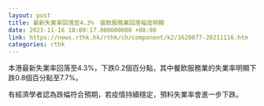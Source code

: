 ```yaml
---
layout: post
title: 最新失業率回落至4.3%　餐飲服務業回落幅度明顯
date: 2021-11-16 18:09:17.000000000 +08:00
link: https://news.rthk.hk/rthk/ch/component/k2/1620077-20211116.htm
categories: rthk
---
```


本港最新失業率回落至4.3%，下跌0.2個百分點，其中餐飲服務業的失業率明顯下跌0.8個百分點至7.7%。

有經濟學者認為跌幅符合預期，若疫情持續穩定，預料失業率會進一步下跌。
